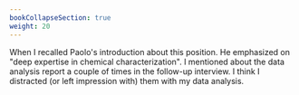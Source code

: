 ```yaml
---
bookCollapseSection: true
weight: 20
---
```


When I recalled Paolo's introduction about this position.  He emphasized on "deep expertise in chemical characterization".  I mentioned about the data analysis report a couple of times in the follow-up interview.  I think I distracted (or left impression with) them with my data analysis.  

